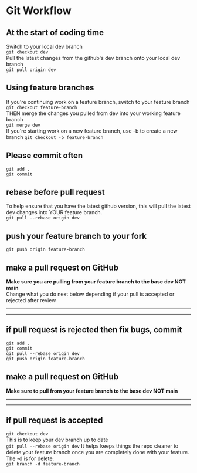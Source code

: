# Git Workflow

## At the start of coding time
Switch to your local dev branch  
```git checkout dev```  
Pull the latest changes from the github's dev branch onto your local dev branch  
```git pull origin dev```  

## Using feature branches
If you're continuing work on a feature branch, switch to your feature branch  
```git checkout feature-branch```  
THEN merge the changes you pulled from dev into your working feature branch  
```git merge dev```  
If you're starting work on a new feature branch, use -b to create a new branch 
```git checkout -b feature-branch```  

## Please commit often
```git add .```  
```git commit```  

## rebase before pull request
To help ensure that you have the latest github version, this will pull the latest dev changes into YOUR feature branch.  
```git pull --rebase origin dev```  

## push your feature branch to your fork
```git push origin feature-branch```  

## make a pull request on GitHub
<b>Make sure you are pulling from your feature branch to the base dev NOT main</b>  
Change what you do next below depending if your pull is accepted or rejected after review  

---
---

## if pull request is rejected then fix bugs, commit
```git add .```  
```git commit```  
```git pull --rebase origin dev```  
```git push origin feature-branch```  

## make a pull request on GitHub
<b>Make sure to pull from your feature branch to the base dev NOT main</b>  

---
---

## if pull request is accepted
```git checkout dev```  
This is to keep your dev branch up to date  
```git pull --rebase origin dev``` 
It helps keeps things the repo cleaner to delete your feature branch once you are completely done with your feature. The -d is for delete.  
```git branch -d feature-branch```  
